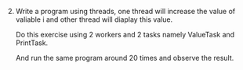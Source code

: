 2) Write a program using threads, one thread will increase the value
   of valiable i and other thread will diaplay this value.

   Do this exercise using 2 workers and 2 tasks namely
   ValueTask and PrintTask.

   And run the same program around 20 times and observe the result.